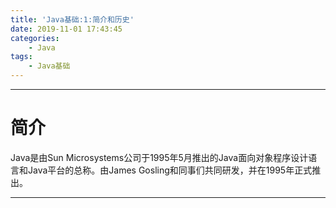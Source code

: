 ```yaml
---
title: 'Java基础:1:简介和历史'
date: 2019-11-01 17:43:45
categories:
    - Java
tags:
    - Java基础
---
```

***
# 简介
Java是由Sun Microsystems公司于1995年5月推出的Java面向对象程序设计语言和Java平台的总称。由James Gosling和同事们共同研发，并在1995年正式推出。

***
